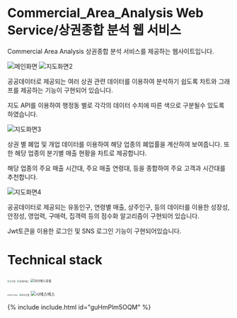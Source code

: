 # Commercial_Area_Analysis Web Service/상권종합 분석 웹 서비스
Commercial Area Analysis
상권종합 분석 서비스를 제공하는 웹사이트입니다.

![메인화면](https://user-images.githubusercontent.com/56620330/74586537-cceb2600-502b-11ea-90d3-b4d343e4f774.PNG)
![지도화면2](https://user-images.githubusercontent.com/56620330/75416305-562a2300-5971-11ea-92b8-579b57bd7770.PNG)

공공데이터로 제공되는 여러 상권 관련 데이터를 이용하여 분석하기 쉽도록 차트와 그래프를 제공하는 기능이 구현되어 있습니다.

지도 API를 이용하여 행정동 별로 각각의 데이터 수치에 따른 색으로 구분될수 있도록 하였습니다.

![지도화면3](https://user-images.githubusercontent.com/56620330/75416306-56c2b980-5971-11ea-8923-1d6c87794e68.PNG)

상권 별 폐업 및 개업 데이터를 이용하여 해당 업종의 폐업률을 계산하여 보여줍니다. 또한 해당 업종의 분기별 매출 현황을 차트로 제공합니다.

해당 업종의 주요 매출 시간대, 주요 매출 연령대, 등을 종합하여 주요 고객과 시간대를 추천합니다.


![지도화면4](https://user-images.githubusercontent.com/56620330/75418448-d737e900-5976-11ea-90b5-99ee8f5f6281.PNG)


공공데이터로 제공되는 유동인구, 연령별 매출, 상주인구, 등의 데이터를 이용한 성장성, 안정성, 영업력, 구매력, 집객력 등의 점수화 알고리즘이 구현되어 있습니다.


Jwt토큰을 이용한 로그인  및 SNS 로그인 기능이 구현되어있습니다.



# **Technical stack**


<img src="https://user-images.githubusercontent.com/56620330/75417977-a60ae900-5975-11ea-9e05-bc6b938fb197.png" alt="스프링" style="zoom: 33%;" />    <img src="https://user-images.githubusercontent.com/56620330/75418145-144fab80-5976-11ea-9650-5f9fab957792.png" alt="뷰제이에스" style="zoom: 33%;" /> <img src="https://user-images.githubusercontent.com/56620330/75418176-26c9e500-5976-11ea-9cb8-8ce5f42013cb.PNG" alt="마이에스큐엘" style="zoom: 50%;" />

 <img src="https://user-images.githubusercontent.com/56620330/75417521-9c34b600-5974-11ea-9c3f-edf81cdbb967.PNG" alt="큐지아이에스" style="zoom: 25%;" />   <img src="https://user-images.githubusercontent.com/56620330/75417523-9ccd4c80-5974-11ea-801a-eea0ead0865b.PNG" alt="카카오맵" style="zoom:33%;" /> <img src="https://user-images.githubusercontent.com/56620330/75417524-9ccd4c80-5974-11ea-9074-76d35eb0d8de.PNG" alt="시에스에스" style="zoom: 67%;" />

 {% include include.html id="guHmPlm5OQM" %}  



